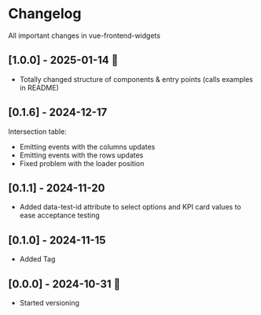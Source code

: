 # Changelog
All important changes in vue-frontend-widgets

## [1.0.0] - 2025-01-14 🎄
- Totally changed structure of components & entry points (calls examples in README)

## [0.1.6] - 2024-12-17
Intersection table:
- Emitting events with the columns updates
- Emitting events with the rows updates
- Fixed problem with the loader position

## [0.1.1] - 2024-11-20
- Added data-test-id attribute to select options and KPI card values to ease acceptance testing

## [0.1.0] - 2024-11-15
- Added Tag

## [0.0.0] - 2024-10-31 🎃
- Started versioning 

